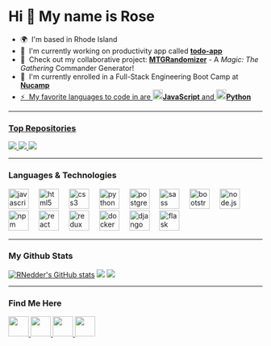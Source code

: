 <h1>Hi 👋 My name is Rose</h1> 

  <ul>
    <li>🌍  I'm based in Rhode Island</li>
    <li>🚀  I'm currently working on productivity app called <a href='https://rnedder.github.io/todo-app/'><b>todo-app</b></a></li>
    <li>🎴  Check out my collaborative project: <a href="https://mtg-random-commander.web.app"><b>MTGRandomizer</b></a> - A <i>Magic: The Gathering</i> Commander Generator!</li>
    <li>🧠  I'm currently enrolled in a Full-Stack Engineering Boot Camp at <a href="https://www.nucamp.co/"><b>Nucamp</b></li>
    <li>⚡  My favorite languages to code in are <img src="https://cdn.jsdelivr.net/gh/devicons/devicon@latest/icons/javascript/javascript-original.svg" height="20" alt="javascript logo" /><b>JavaScript</b> and <img src="https://cdn.jsdelivr.net/gh/devicons/devicon/icons/python/python-original.svg" height="20" alt="python logo"  /><b>Python</b></li>
  </ul>

<div align="left">
  <hr>
  <h3>Top Repositories</h3> 
  <a href="https://github.com/RNedder/todo-app" align="left" >
    <img src="https://github-readme-stats.vercel.app/api/pin/?username=RNedder&repo=todo-app&title_color=ec4899&text_color=000000&icon_color=0891b2&bg_color=ffffff&hide_border=true&locale=en" />
  </a>
  <a href="https://github.com/RNedder/MTGRandomizer" align="left">
    <img src="https://github-readme-stats.vercel.app/api/pin/?username=RNedder&repo=MTGRandomizer&title_color=ec4899&text_color=000000&icon_color=0891b2&bg_color=ffffff&hide_border=true&locale=en" />
  </a>
  <a href="https://github.com/RNedder/weather-app" align="left">
    <img src="https://github-readme-stats.vercel.app/api/pin/?username=RNedder&repo=weather-app&title_color=ec4899&text_color=000000&icon_color=0891b2&bg_color=ffffff&hide_border=true&locale=en" />
  </a>


<div align="left">
  <hr>
  <h3>Languages & Technologies </h3> 
  <img src="https://cdn.jsdelivr.net/gh/devicons/devicon@latest/icons/javascript/javascript-plain.svg" height="40" alt="javascript logo" />
  <img width="12" />
  <img src="https://cdn.jsdelivr.net/gh/devicons/devicon@latest/icons/html5/html5-plain.svg" height="40" alt="html5 logo"  />
  <img width="12" />
  <img src="https://cdn.jsdelivr.net/gh/devicons/devicon@latest/icons/css3/css3-plain.svg" height="40" alt="css3 logo"  />
  <img width="12" />
  <img src="https://cdn.jsdelivr.net/gh/devicons/devicon@latest/icons/python/python-plain.svg" height="40" alt="python logo"  />
  <img width="12" />
  <img src="https://cdn.jsdelivr.net/gh/devicons/devicon@latest/icons/postgresql/postgresql-plain.svg" height="40" alt="postgresql logo"  />
  <img width="12" />
  <img src="https://cdn.jsdelivr.net/gh/devicons/devicon/icons/sass/sass-original.svg" height="40" alt="sass logo"  />
  <img width="12" />
  <img src="https://cdn.jsdelivr.net/gh/devicons/devicon/icons/bootstrap/bootstrap-original.svg" height="40" alt="bootstrap logo"  />
  <img width="12" />  
  <img src="https://cdn.jsdelivr.net/gh/devicons/devicon@latest/icons/nodejs/nodejs-plain.svg" height="40" alt="node.js logo" />
  <img width="12">
  <img src="https://cdn.jsdelivr.net/gh/devicons/devicon@latest/icons/npm/npm-original-wordmark.svg" height="40" alt="npm logo" />
  <img width="12">
  <img src="https://cdn.jsdelivr.net/gh/devicons/devicon@latest/icons/react/react-original.svg" height="40" alt="react logo" />
  <img width ="12">
  <img src="https://cdn.jsdelivr.net/gh/devicons/devicon@latest/icons/redux/redux-original.svg" height="40" alt="redux logo" />
  <img width="12">
  <img src="https://cdn.jsdelivr.net/gh/devicons/devicon@latest/icons/docker/docker-plain.svg" height="40" alt="docker logo"  />
  <img width="12" />
  <img src="https://cdn.jsdelivr.net/gh/devicons/devicon@latest/icons/django/django-plain.svg" height="40" alt="django logo" />
  <img width="12">
  <img src="https://cdn.jsdelivr.net/gh/devicons/devicon@latest/icons/flask/flask-original.svg" height="40" alt="flask logo" />

</div>


<div align="left">
  <hr>
  <h3>My Github Stats</h3>
    <a href="http://www.github.com/RNedder"><img src="https://github-readme-stats.vercel.app/api?username=RNedder&show_icons=true&hide=&count_private=true&title_color=ec4899&text_color=000000&icon_color=0891b2&bg_color=ffffff&hide_border=true&show_icons=true" alt="RNedder's GitHub stats" /></a>
    <a href="http://www.github.com/RNedder"><img src="https://github-readme-streak-stats.herokuapp.com/?user=RNedder&stroke=000000&background=ffffff&ring=ec4899&fire=ec4899&currStreakNum=000000&currStreakLabel=ec4899&sideNums=000000&sideLabels=000000&dates=000000&hide_border=true" /></a>
  <a href="https://www.github.com/RNedder"><img src="https://github-readme-activity-graph.vercel.app/graph?username=RNedder" /></a>
</div>
    
<div align="left">
  <hr>
  <h3>Find Me Here</h3> 
    <a href="https://www.codepen.io/Rose-Nedder" target="_blank" rel="noreferrer">
    <picture>
    <source media="(prefers-color-scheme: dark)" srcset="https://raw.githubusercontent.com/danielcranney/readme-generator/main/public/icons/socials/codepen-dark.svg" />
    <source media="(prefers-color-scheme: light)" srcset="https://raw.githubusercontent.com/danielcranney/readme-generator/main/public/icons/socials/codepen.svg" />
    <img src="https://raw.githubusercontent.com/danielcranney/readme-generator/main/public/icons/socials/codepen.svg" width="40" height="40" />
    </picture>
    </a>
    <a href="https://www.github.com/RNedder" target="_blank" rel="noreferrer">
    <picture>
    <source media="(prefers-color-scheme: dark)" srcset="https://raw.githubusercontent.com/danielcranney/readme-generator/main/public/icons/socials/github-dark.svg" />
    <source media="(prefers-color-scheme: light)" srcset="https://raw.githubusercontent.com/danielcranney/readme-generator/main/public/icons/socials/github.svg" />
    <img src="https://raw.githubusercontent.com/danielcranney/readme-generator/main/public/icons/socials/github.svg" width="40" height="40" />
    </picture>
    </a>
    <a href="https://www.linkedin.com/in/rosenedder" target="_blank" rel="noreferrer">
    <picture>
    <source media="(prefers-color-scheme: dark)" srcset="https://raw.githubusercontent.com/danielcranney/readme-generator/main/public/icons/socials/linkedin-dark.svg" />
    <source media="(prefers-color-scheme: light)" srcset="https://raw.githubusercontent.com/danielcranney/readme-generator/main/public/icons/socials/linkedin.svg" />
    <img src="https://raw.githubusercontent.com/danielcranney/readme-generator/main/public/icons/socials/linkedin.svg" width="40" height="40" />
    </picture>
    </a>
    <a href="https://www.stackoverflow.com/users/25650035/rose-nedder" target="_blank" rel="noreferrer">
    <picture>
    <source media="(prefers-color-scheme: dark)" srcset="https://raw.githubusercontent.com/danielcranney/readme-generator/main/public/icons/socials/stackoverflow-dark.svg" />
    <source media="(prefers-color-scheme: light)" srcset="https://raw.githubusercontent.com/danielcranney/readme-generator/main/public/icons/socials/stackoverflow.svg" />
    <img src="https://raw.githubusercontent.com/danielcranney/readme-generator/main/public/icons/socials/stackoverflow.svg" width="40" height="40" />
    </picture>
    </a>
</div>

                  


        

    
                  



